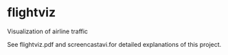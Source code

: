 # flightviz
Visualization of airline traffic

See flightviz.pdf and screencastavi.for detailed explanations of this project.